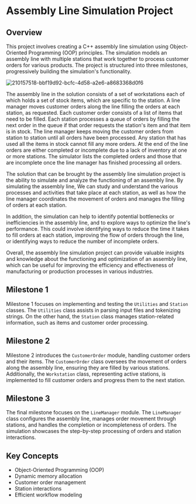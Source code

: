 # Assembly Line Simulation Project

## Overview

This project involves creating a C++ assembly line simulation using Object-Oriented Programming (OOP) principles. The simulation models an assembly line with multiple stations that work together to process customer orders for various products. The project is structured into three milestones, progressively building the simulation's functionality.

![210157518-bbf19d92-bcfc-4d58-a2e6-a8683368d0f6](https://github.com/HenryLuong8888/-CPP-Assembly-Line/assets/113555331/dc1c1c2a-9d62-4858-8ad2-2f3eddf296f1)


The assembly line in the solution consists of a set of workstations each of which holds a set of stock items, which are specific to the station. A line 
manager moves customer orders along the line filling the orders at each station, as requested. Each customer order consists of a list of items that need to 
be filled. Each station processes a queue of orders by filling the next order in the queue if that order requests the station's item and that item is in 
stock. The line manager keeps moving the customer orders from station to station until all orders have been processed. Any station that has used all the 
items in stock cannot fill any more orders. At the end of the line orders are either completed or incomplete due to a lack of inventory at one or more 
stations. The simulator lists the completed orders and those that are incomplete once the line manager has finished processing all orders.

The solution that can be brought by the assembly line simulation project is the ability to simulate and analyze the functioning of an 
assembly line. By simulating the assembly line, We can study and understand the various processes and activities that take place at each station, as well 
as how the line manager coordinates the movement of orders and manages the filling of orders at each station.

In addition, the simulation can help to identify potential bottlenecks or inefficiencies in the assembly line, and to explore ways to optimize the 
line's performance. This could involve identifying ways to reduce the time it takes to fill orders at each station, improving the flow of orders through 
the line, or identifying ways to reduce the number of incomplete orders.

Overall, the assembly line simulation project can provide valuable insights and knowledge about the functioning and optimization of an assembly line, which 
can be useful for improving the efficiency and effectiveness of manufacturing or production processes in various industries.


## Milestone 1

Milestone 1 focuses on implementing and testing the `Utilities` and `Station` classes. The `Utilities` class assists in parsing input files and tokenizing strings. On the other hand, the `Station` class manages station-related information, such as items and customer order processing.

## Milestone 2

Milestone 2 introduces the `CustomerOrder` module, handling customer orders and their items. The `CustomerOrder` class oversees the movement of orders along the assembly line, ensuring they are filled by various stations. Additionally, the `Workstation` class, representing active stations, is implemented to fill customer orders and progress them to the next station.

## Milestone 3

The final milestone focuses on the `LineManager` module. The `LineManager` class configures the assembly line, manages order movement through stations, and handles the completion or incompleteness of orders. The simulation showcases the step-by-step processing of orders and station interactions.

## Key Concepts

- Object-Oriented Programming (OOP)
- Dynamic memory allocation
- Customer order management
- Station interactions
- Efficient workflow modeling
